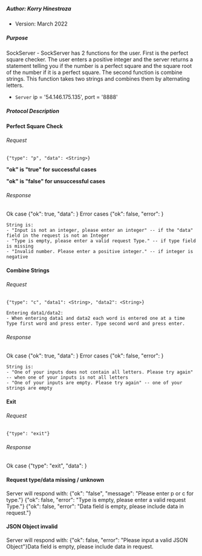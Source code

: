 ##### Author: Korry Hinestroza
* Version: March 2022


##### Purpose
SockServer - SockServer has 2 functions for the user. First is the perfect square checker. 
The user enters a positive integer and the server returns a statement telling you if the number is a perfect square 
and the square root of the number if it is a perfect square. The second function is combine strings. 
This function takes two strings and combines them by alternating letters.
* `Server` ip = '54.146.175.135', port = '8888'

##### Protocol Description

#### Perfect Square Check
###### Request
    {"type": "p", "data": <String>}

**"ok" is "true" for successful cases**

**"ok" is "false" for unsuccessful cases**
###### Response
Ok case
{"ok": true, "data": <String>}
Error cases
{"ok": false, "error": <String>}

    String is:
    - "Input is not an integer, please enter an integer" -- if the "data" field in the request is not an Integer
    - "Type is empty, please enter a valid request Type." -- if type field is missing
    - "Invalid number. Please enter a positive integer." -- if integer is negative


#### Combine Strings
###### Request
    {"type": "c", "data1": <String>, "data2": <String>}
    
    Entering data1/data2:
    - When entering data1 and data2 each word is entered one at a time 
    Type first word and press enter. Type second word and press enter.

###### Response
Ok case
{"ok": true, "data": <String>}
Error cases
{"ok": false, "error": <String>}

    String is:
    - "One of your inputs does not contain all letters. Please try again" -- when one of your inputs is not all letters
    - "One of your inputs are empty. Please try again" -- one of your strings are empty


#### Exit
###### Request
    {"type": "exit"}

###### Response
Ok case 
{"type": "exit", "data": <String>}


#### Request type/data missing / unknown
Server will respond with:
{"ok": "false", "message": "Please enter p or c for type."}
{"ok": false, "error": "Type is empty, please enter a valid request Type."}
{"ok": false, "error": "Data field is empty, please include data in request."}


#### JSON Object invalid
Server will respond with:
{"ok": false, "error": "Please input a valid JSON Object"}Data field is empty, please include data in request.


